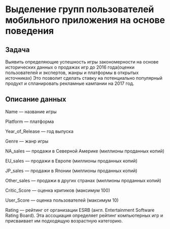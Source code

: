 # Выделение групп пользователей мобильного приложения на основе поведения



## Задача

Выявить определяющие успешность игры закономерности на основе исторических данных о продажах игр до 2016 года(оценки пользователей и экспертов, жанры и платформы в открытых источниках) Это позволит сделать ставку на потенциально популярный продукт и спланировать рекламные кампании на 2017 год.


## Описание данных

Name — название игры

Platform — платформа

Year_of_Release — год выпуска

Genre — жанр игры

NA_sales — продажи в Северной Америке (миллионы проданных копий)

EU_sales — продажи в Европе (миллионы проданных копий)

JP_sales — продажи в Японии (миллионы проданных копий)

Other_sales — продажи в других странах (миллионы проданных копий)

Critic_Score — оценка критиков (максимум 100)

User_Score — оценка пользователей (максимум 10)

Rating — рейтинг от организации ESRB (англ. Entertainment Software Rating Board). Эта ассоциация определяет рейтинг компьютерных игр и присваивает им подходящую возрастную категорию.

